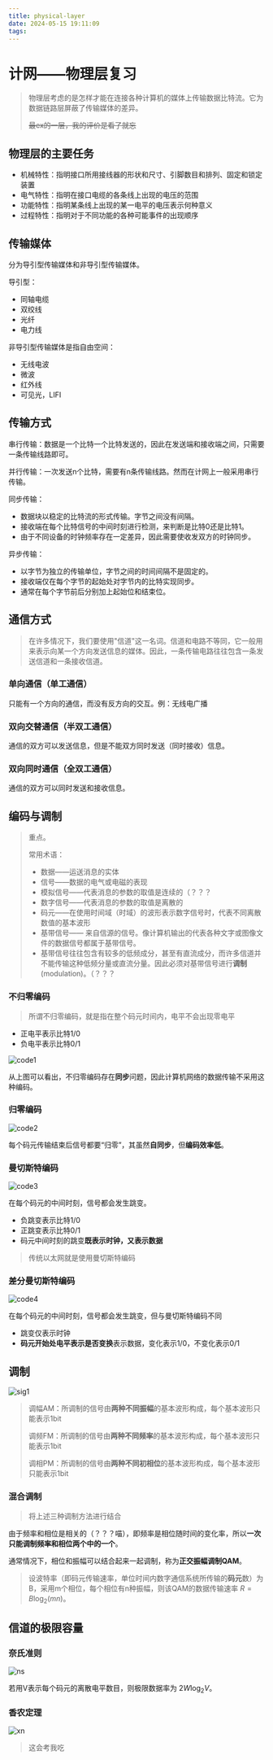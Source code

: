 ```yaml
---
title: physical-layer
date: 2024-05-15 19:11:09
tags:
---
```


# 计网——物理层复习

> 物理层考虑的是怎样才能在连接各种计算机的媒体上传输数据比特流。它为数据链路层屏蔽了传输媒体的差异。
>
> ~~最ex的一层，我的评价是看了就忘~~

## 物理层的主要任务

- 机械特性：指明接口所用接线器的形状和尺寸、引脚数目和排列、固定和锁定装置
- 电气特性：指明在接口电缆的各条线上出现的电压的范围
- 功能特性：指明某条线上出现的某一电平的电压表示何种意义
- 过程特性：指明对于不同功能的各种可能事件的出现顺序

## 传输媒体

分为导引型传输媒体和非导引型传输媒体。

导引型：

- 同轴电缆
- 双绞线
- 光纤
- 电力线

非导引型传输媒体是指自由空间：

- 无线电波
- 微波
- 红外线
- 可见光，LIFI

## 传输方式

串行传输：数据是一个比特一个比特发送的，因此在发送端和接收端之间，只需要一条传输线路即可。

并行传输：一次发送n个比特，需要有n条传输线路。然而在计网上一般采用串行传输。

同步传输：

- 数据块以稳定的比特流的形式传输。字节之间没有间隔。
- 接收端在每个比特信号的中间时刻进行检测，来判断是比特0还是比特1。
- 由于不同设备的时钟频率存在一定差异，因此需要使收发双方的时钟同步。

异步传输：

- 以字节为独立的传输单位，字节之间的时间间隔不是固定的。
- 接收端仅在每个字节的起始处对字节内的比特实现同步。
- 通常在每个字节前后分别加上起始位和结束位。

## 通信方式

> 在许多情况下，我们要使用"信道"这一名词。信道和电路不等同，它一般用来表示向某一个方向发送信息的媒体。因此，一条传输电路往往包含一条发送信道和一条接收信道。

### 单向通信（单工通信）

只能有一个方向的通信，而没有反方向的交互。例：无线电广播

### 双向交替通信（半双工通信）

通信的双方可以发送信息，但是不能双方同时发送（同时接收）信息。

### 双向同时通信（全双工通信）

通信的双方可以同时发送和接收信息。

## 编码与调制

> 重点。
>
> 常用术语：
>
> - 数据——运送消息的实体
> - 信号——数据的电气或电磁的表现
> - 模拟信号——代表消息的参数的取值是连续的（？？？
> - 数字信号——代表消息的参数的取值是离散的
> - 码元——在使用时间域（时域）的波形表示数字信号时，代表不同离散数值的基本波形
> - 基带信号—— 来自信源的信号。像计算机输出的代表各种文字或图像文件的数据信号都属于基带信号。
> - 基带信号往往包含有较多的低频成分，甚至有直流成分，而许多信道并不能传输这种低频分量或直流分量。因此必须对基带信号进行**调制** (modulation)。（？？？

### 不归零编码

> 所谓不归零编码，就是指在整个码元时间内，电平不会出现零电平

- 正电平表示比特1/0
- 负电平表示比特0/1

![code1](physical-layer/code1.png)

从上图可以看出，不归零编码存在**同步**问题，因此计算机网络的数据传输不采用这种编码。

### 归零编码

![code2](physical-layer/code2.png)

每个码元传输结束后信号都要“归零”，其虽然**自同步**，但**编码效率低**。

### 曼切斯特编码

![code3](physical-layer/code3.png)

在每个码元的中间时刻，信号都会发生跳变。

- 负跳变表示比特1/0
- 正跳变表示比特0/1
- 码元中间时刻的跳变**既表示时钟，又表示数据**

> 传统以太网就是使用曼切斯特编码

### 差分曼切斯特编码

![code4](physical-layer/code4.png)

在每个码元的中间时刻，信号都会发生跳变，但与曼切斯特编码不同

- 跳变仅表示时钟
- **码元开始处电平表示是否变换**表示数据，变化表示1/0，不变化表示0/1

## 调制

![sig1](physical-layer/sig1.png)

> 调幅AM：所调制的信号由**两种不同振幅**的基本波形构成，每个基本波形只能表示1bit
>
> 调频FM：所调制的信号由**两种不同频率**的基本波形构成，每个基本波形只能表示1bit
>
> 调相PM：所调制的信号由**两种不同初相位**的基本波形构成，每个基本波形只能表示1bit

### 混合调制

> 将上述三种调制方法进行结合

由于频率和相位是相关的（？？？喵），即频率是相位随时间的变化率，所以**一次只能调制频率和相位两个中的一个**。

通常情况下，相位和振幅可以结合起来一起调制，称为**正交振幅调制QAM**。

> 设波特率（即码元传输速率，单位时间内数字通信系统所传输的**码元**数）为B，采用m个相位，每个相位有n种振幅，则该QAM的数据传输速率 $R=B\log_2(mn)$。

## 信道的极限容量

### 奈氏准则

![ns](physical-layer/ns.png)

若用V表示每个码元的离散电平数目，则极限数据率为 $2W\log_2V$。

### 香农定理

![xn](physical-layer/xn.png)

> 这会考我吃
